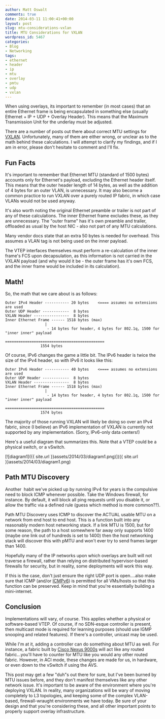 ```yaml
---
author: Matt Oswalt
comments: true
date: 2014-03-11 11:00:41+00:00
layout: post
slug: mtu-considerations-vxlan
title: MTU Considerations for VXLAN
wordpress_id: 5467
categories:
- Blog
- Networking
tags:
- ethernet
- header
- ip
- mtu
- overlay
- pmtu
- udp
- vxlan
---
```


When using overlays, its important to remember (in most cases) that an entire Ethernet frame is being encapsulated in something else (usually Ethernet + IP + UDP + Overlay Header). This means that the Maximum Transmission Unit for the underlay must be adjusted.

There are a number of posts out there about correct MTU settings for [VXLAN](https://tools.ietf.org/html/draft-mahalingam-dutt-dcops-vxlan-08). Unfortunately, many of them are either wrong, or unclear as to the math behind these calculations. I will attempt to clarify my findings, and if I am in error, please don't hesitate to comment and I'll fix.

## Fun Facts

It's important to remember that Ethernet MTU (standard of 1500 bytes) accounts only for Ethernet's payload, excluding the Ethernet header itself. This means that the outer header length of 14 bytes, as well as the addition of 4 bytes for an outer VLAN, is unnecessary. It may also become a common practice to run VXLAN over a purely routed IP fabric, in which case VLANs would not be used anyway.

It's also worth noting the original Ethernet preamble or trailer is not part of any of these calculations. The inner Ethernet frame excludes these, as they are unnecessary. The "outer frame" has it's own preamble and trailer, offloaded as usual by the host NIC - also not part of any MTU calculations.

Many vendor docs state that an extra 50 bytes is needed for overhead. This assumes a VLAN tag is not being used on the inner payload.

The VTEP interfaces themselves must perform a re-calculation of the inner frame's FCS upon decapsulation, as this information is not carried in the VXLAN payload (and why would it be - the outer frame has it's own FCS, and the inner frame would be included in its calculation).

## Math!

So, the math that we care about is as follows:

    
    Outer IPv4 Header ----------- 20 bytes    <==== assumes no extensions are used
    Outer UDP Header ------------  8 bytes
    VXLAN Header ----------------  8 bytes
    Inner Ethernet Frame ------ 1518 bytes (max)
    			      |
    			       - 14 bytes for header, 4 bytes for 802.1q, 1500 for "inner inner" payload
    
    =============================================
    			    1554 bytes

Of course, IPv6 changes the game a little bit. The IPv6 header is twice the size of the IPv4 header, so with IPv6 it looks like this:

    
    Outer IPv6 Header ----------- 40 bytes    <==== assumes no extensions are used
    Outer UDP Header ------------  8 bytes
    VXLAN Header ----------------  8 bytes
    Inner Ethernet Frame ------ 1518 bytes (max)
    			      |
    			       - 14 bytes for header, 4 bytes for 802.1q, 1500 for "inner inner" payload
    
    =============================================
    			    1574 bytes

The majority of those running VXLAN will likely be doing so over an IPv4 fabric, since (I believe) an IPv6 implementation of VXLAN is currently not supported by any implementation. (Sorry, IPv6-only data centers!)

Here's a useful diagram that summarizes this. Note that a VTEP could be a physical switch, or a vSwitch.

[![diagram1]({{ site.url }}assets/2014/03/diagram1.png)]({{ site.url }}assets/2014/03/diagram1.png)

## Path MTU Discovery

Another  habit we've picked up by running IPv4 for years is the compulsive need to block ICMP whenever possible. Take the Windows firewall, for instance. By default, it will block all ping requests until you disable it, or allow the traffic via a defined rule (guess which method is more common??).

Path MTU Discovery uses ICMP to discover the ACTUAL usable MTU on a network from end host to end host. This is a function built into any reasonably modern host networking stack. If a link MTU is 1500, but for some reason, the path to a host somewhere far away only supports 1400 (maybe one link out of hundreds is set to 1400) then the host networking stack will discover this with pMTU and won't ever try to send frames larger than 1400.

Hopefully many of the IP networks upon which overlays are built will not traverse a firewall, rather than relying on distributed hypervisor-based firewalls for security, but in reality, some deployments will work this way.

If this is the case, don't just ensure the right UDP port is open....also make sure that ICMP (and/or [ICMPv6](http://njetwork.wordpress.com/2014/01/17/ping6-and-fragments/)) is permitted for all VMs/hosts so that this function can be preserved. Keep in mind that you're essentially building a mini-internet.

## Conclusion

Implementations will vary, of course. This applies whether a physical or software-based VTEP. Of course, if no SDN-esque controller is present, then multicast mode is required for learning purposes (should use IGMP snooping and related features). If there's a controller, unicast may be used.

While I'm at it, adding a controller can do something about MTU as well. For instance, a fabric built by [Cisco Nexus 9000s](http://www.cisco.com/c/en/us/products/collateral/switches/nexus-9000-series-switches/white-paper-c11-729383.html) will act like any routed fabric...you'll have to counter for MTU like you would any other routed fabric. However, in ACI mode, these changes are made for us, in hardware, or even down to the vSwitch if using the AVS.

This post may get a few "duh"s out there for sure, but I've been burned by MTU issues before, and they don't manifest themselves like any other network issue. It's important to be aware of the environment where you're deploying VXLAN. In reality, many organizations will be wary of moving completely to L3 topologies, and keeping some of the complex VLAN-based, firewall-wraught environments we have today. Be sure of your design and that you're considering these, and all other important points to properly support overlay infrastructure.
